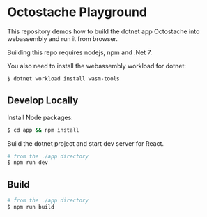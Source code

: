 # Octostache Playground

This repository demos how to build the dotnet app Octostache into webassembly and run it from browser.

Building this repo requires nodejs, npm and .Net 7.

You also need to install the webassembly workload for dotnet:

```sh
$ dotnet workload install wasm-tools
```


## Develop Locally

Install Node packages:

```sh
$ cd app && npm install
```

Build the dotnet project and start dev server for React.

```sh
# from the ./app directory
$ npm run dev
```

## Build

```sh
# from the ./app directory
$ npm run build
```